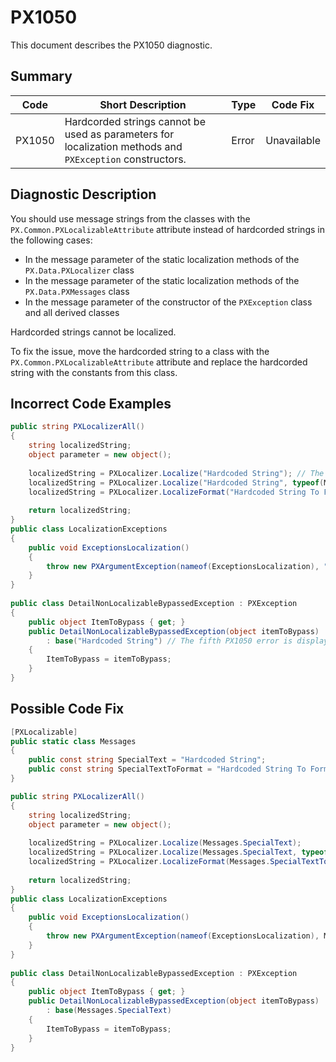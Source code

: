 # PX1050
This document describes the PX1050 diagnostic.

## Summary

| Code   | Short Description                                                                                        | Type  | Code Fix    | 
| ------ | -------------------------------------------------------------------------------------------------------- | ----- | ----------- | 
| PX1050 | Hardcorded strings cannot be used as parameters for localization methods and `PXException` constructors. | Error | Unavailable |

## Diagnostic Description
You should use message strings from the classes with the `PX.Common.PXLocalizableAttribute` attribute instead of hardcorded strings in the following cases:

 - In the message parameter of the static localization methods of the `PX.Data.PXLocalizer` class
 - In the message parameter of the static localization methods of the `PX.Data.PXMessages` class
 - In the message parameter of the constructor of the `PXException` class and all derived classes

 Hardcorded strings cannot be localized.

 To fix the issue, move the hardcorded string to a class with the `PX.Common.PXLocalizableAttribute` attribute and replace the hardcorded string with the constants from this class.

## Incorrect Code Examples

```C#
public string PXLocalizerAll()
{
    string localizedString;
    object parameter = new object();
 
    localizedString = PXLocalizer.Localize("Hardcoded String"); // The first PX1050 error is displayed for this line.
    localizedString = PXLocalizer.Localize("Hardcoded String", typeof(MyMessages).FullName); // The second PX1050 error is displayed for this line.
    localizedString = PXLocalizer.LocalizeFormat("Hardcoded String To Format {0}", parameter); // The third PX1050 error is displayed for this line.
 
    return localizedString;
}
public class LocalizationExceptions
{
    public void ExceptionsLocalization()
    {
        throw new PXArgumentException(nameof(ExceptionsLocalization), "Hardcoded String"); // The fourth PX1050 error is displayed for this line.
    }
}
 
public class DetailNonLocalizableBypassedException : PXException
{
    public object ItemToBypass { get; }
    public DetailNonLocalizableBypassedException(object itemToBypass)
        : base("Hardcoded String") // The fifth PX1050 error is displayed for this line.
    {
        ItemToBypass = itemToBypass;
    }
}
```

## Possible Code Fix

```C#
[PXLocalizable]
public static class Messages
{
    public const string SpecialText = "Hardcoded String";
    public const string SpecialTextToFormat = "Hardcoded String To Format {0}";
}

public string PXLocalizerAll()
{
    string localizedString;
    object parameter = new object();
 
    localizedString = PXLocalizer.Localize(Messages.SpecialText);
    localizedString = PXLocalizer.Localize(Messages.SpecialText, typeof(MyMessages).FullName);
    localizedString = PXLocalizer.LocalizeFormat(Messages.SpecialTextToFormat, parameter);
 
    return localizedString;
}
public class LocalizationExceptions
{
    public void ExceptionsLocalization()
    {
        throw new PXArgumentException(nameof(ExceptionsLocalization), Messages.SpecialText);
    }
}
 
public class DetailNonLocalizableBypassedException : PXException
{
    public object ItemToBypass { get; }
    public DetailNonLocalizableBypassedException(object itemToBypass)
        : base(Messages.SpecialText)
    {
        ItemToBypass = itemToBypass;
    }
}
```